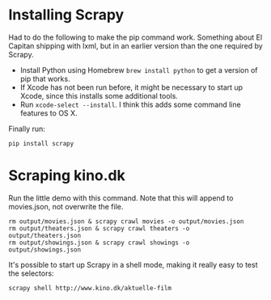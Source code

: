 # Installing Scrapy

Had to do the following to make the pip command work. Something about El Capitan shipping with lxml, but in an earlier version than the one required by Scrapy.

* Install Python using Homebrew `brew install python` to get a version of pip that works.
* If Xcode has not been run before, it might be necessary to start up Xcode, since this installs some additional tools.
* Run `xcode-select --install`. I think this adds some command line features to OS X.

Finally run:

    pip install scrapy

# Scraping kino.dk

Run the little demo with this command. Note that this will append to movies.json, not overwrite the file.

    rm output/movies.json & scrapy crawl movies -o output/movies.json
    rm output/theaters.json & scrapy crawl theaters -o output/theaters.json
    rm output/showings.json & scrapy crawl showings -o output/showings.json

It's possible to start up Scrapy in a shell mode, making it really easy to test the selectors:

    scrapy shell http://www.kino.dk/aktuelle-film
